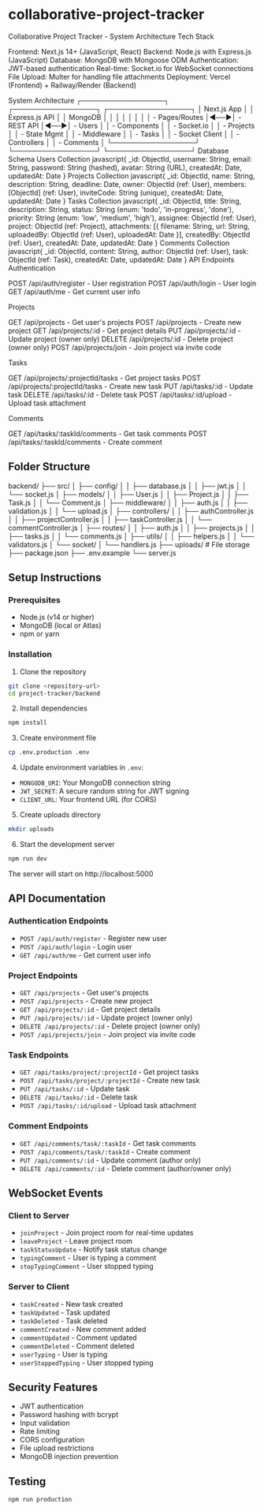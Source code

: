 # collaborative-project-tracker
Collaborative Project Tracker - System Architecture
Tech Stack

Frontend: Next.js 14+ (JavaScript, React)
Backend: Node.js with Express.js (JavaScript)
Database: MongoDB with Mongoose ODM
Authentication: JWT-based authentication
Real-time: Socket.io for WebSocket connections
File Upload: Multer for handling file attachments
Deployment: Vercel (Frontend) + Railway/Render (Backend)

System Architecture
┌─────────────────┐    ┌─────────────────┐    ┌─────────────────┐
│   Next.js App   │    │  Express.js API │    │   MongoDB       │
│                 │    │                 │    │                 │
│ - Pages/Routes  │◄──►│ - REST API      │◄──►│ - Users         │
│ - Components    │    │ - Socket.io     │    │ - Projects      │
│ - State Mgmt    │    │ - Middleware    │    │ - Tasks         │
│ - Socket Client │    │ - Controllers   │    │ - Comments      │
└─────────────────┘    └─────────────────┘    └─────────────────┘
Database Schema
Users Collection
javascript{
  _id: ObjectId,
  username: String,
  email: String,
  password: String (hashed),
  avatar: String (URL),
  createdAt: Date,
  updatedAt: Date
}
Projects Collection
javascript{
  _id: ObjectId,
  name: String,
  description: String,
  deadline: Date,
  owner: ObjectId (ref: User),
  members: [ObjectId] (ref: User),
  inviteCode: String (unique),
  createdAt: Date,
  updatedAt: Date
}
Tasks Collection
javascript{
  _id: ObjectId,
  title: String,
  description: String,
  status: String (enum: 'todo', 'in-progress', 'done'),
  priority: String (enum: 'low', 'medium', 'high'),
  assignee: ObjectId (ref: User),
  project: ObjectId (ref: Project),
  attachments: [{
    filename: String,
    url: String,
    uploadedBy: ObjectId (ref: User),
    uploadedAt: Date
  }],
  createdBy: ObjectId (ref: User),
  createdAt: Date,
  updatedAt: Date
}
Comments Collection
javascript{
  _id: ObjectId,
  content: String,
  author: ObjectId (ref: User),
  task: ObjectId (ref: Task),
  createdAt: Date,
  updatedAt: Date
}
API Endpoints
Authentication

POST /api/auth/register - User registration
POST /api/auth/login - User login
GET /api/auth/me - Get current user info

Projects

GET /api/projects - Get user's projects
POST /api/projects - Create new project
GET /api/projects/:id - Get project details
PUT /api/projects/:id - Update project (owner only)
DELETE /api/projects/:id - Delete project (owner only)
POST /api/projects/join - Join project via invite code

Tasks

GET /api/projects/:projectId/tasks - Get project tasks
POST /api/projects/:projectId/tasks - Create new task
PUT /api/tasks/:id - Update task
DELETE /api/tasks/:id - Delete task
POST /api/tasks/:id/upload - Upload task attachment

Comments

GET /api/tasks/:taskId/comments - Get task comments
POST /api/tasks/:taskId/comments - Create comment

## Folder Structure
backend/
├── src/
│   ├── config/
│   │   ├── database.js
│   │   ├── jwt.js
│   │   └── socket.js
│   ├── models/
│   │   ├── User.js
│   │   ├── Project.js
│   │   ├── Task.js
│   │   └── Comment.js
│   ├── middleware/
│   │   ├── auth.js
│   │   ├── validation.js
│   │   └── upload.js
│   ├── controllers/
│   │   ├── authController.js
│   │   ├── projectController.js
│   │   ├── taskController.js
│   │   └── commentController.js
│   ├── routes/
│   │   ├── auth.js
│   │   ├── projects.js
│   │   ├── tasks.js
│   │   └── comments.js
│   ├── utils/
│   │   ├── helpers.js
│   │   └── validators.js
│   └── socket/
│       └── handlers.js
├── uploads/              # File storage
├── package.json
├── .env.example
└── server.js


## Setup Instructions

### Prerequisites
- Node.js (v14 or higher)
- MongoDB (local or Atlas)
- npm or yarn

### Installation
1. Clone the repository
```bash
git clone <repository-url>
cd project-tracker/backend
```

2. Install dependencies
```bash
npm install
```

3. Create environment file
```bash
cp .env.production .env
```

4. Update environment variables in `.env`:
- `MONGODB_URI`: Your MongoDB connection string
- `JWT_SECRET`: A secure random string for JWT signing
- `CLIENT_URL`: Your frontend URL (for CORS)

5. Create uploads directory
```bash
mkdir uploads
```

6. Start the development server
```bash
npm run dev
```

The server will start on http://localhost:5000

## API Documentation

### Authentication Endpoints
- `POST /api/auth/register` - Register new user
- `POST /api/auth/login` - Login user  
- `GET /api/auth/me` - Get current user info

### Project Endpoints  
- `GET /api/projects` - Get user's projects
- `POST /api/projects` - Create new project
- `GET /api/projects/:id` - Get project details
- `PUT /api/projects/:id` - Update project (owner only)
- `DELETE /api/projects/:id` - Delete project (owner only)
- `POST /api/projects/join` - Join project via invite code

### Task Endpoints
- `GET /api/tasks/project/:projectId` - Get project tasks
- `POST /api/tasks/project/:projectId` - Create new task
- `PUT /api/tasks/:id` - Update task
- `DELETE /api/tasks/:id` - Delete task
- `POST /api/tasks/:id/upload` - Upload task attachment

### Comment Endpoints
- `GET /api/comments/task/:taskId` - Get task comments
- `POST /api/comments/task/:taskId` - Create comment
- `PUT /api/comments/:id` - Update comment (author only)
- `DELETE /api/comments/:id` - Delete comment (author/owner only)

## WebSocket Events

### Client to Server
- `joinProject` - Join project room for real-time updates
- `leaveProject` - Leave project room
- `taskStatusUpdate` - Notify task status change
- `typingComment` - User is typing a comment
- `stopTypingComment` - User stopped typing

### Server to Client
- `taskCreated` - New task created
- `taskUpdated` - Task updated
- `taskDeleted` - Task deleted
- `commentCreated` - New comment added
- `commentUpdated` - Comment updated
- `commentDeleted` - Comment deleted
- `userTyping` - User is typing
- `userStoppedTyping` - User stopped typing

## Security Features
- JWT authentication
- Password hashing with bcrypt
- Input validation
- Rate limiting
- CORS configuration
- File upload restrictions
- MongoDB injection prevention

## Testing
```bash
npm run production

